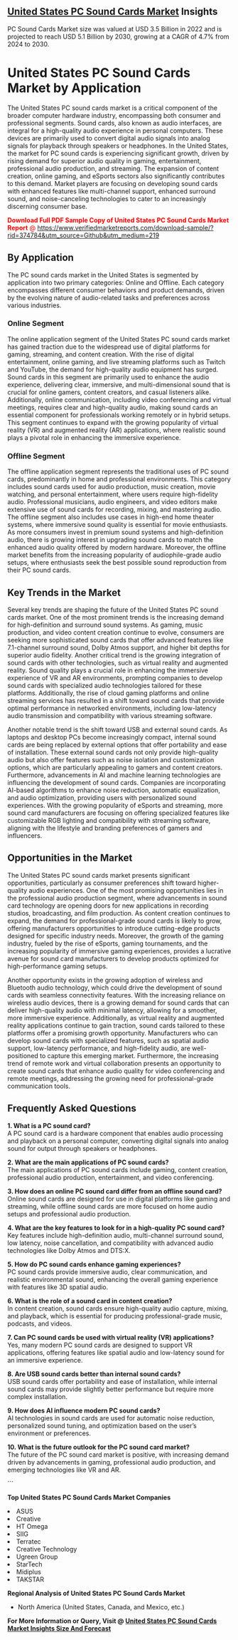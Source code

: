 <h2><a href="https://www.verifiedmarketreports.com/download-sample/?rid=374784&amp;utm_source=Github&amp;utm_medium=219" target="_blank">United States PC Sound Cards Market</a> Insights</h2><p>PC Sound Cards Market size was valued at USD 3.5 Billion in 2022 and is projected to reach USD 5.1 Billion by 2030, growing at a CAGR of 4.7% from 2024 to 2030.</p><p> <h1>United States PC Sound Cards Market by Application</h1> <p>The United States PC sound cards market is a critical component of the broader computer hardware industry, encompassing both consumer and professional segments. Sound cards, also known as audio interfaces, are integral for a high-quality audio experience in personal computers. These devices are primarily used to convert digital audio signals into analog signals for playback through speakers or headphones. In the United States, the market for PC sound cards is experiencing significant growth, driven by rising demand for superior audio quality in gaming, entertainment, professional audio production, and streaming. The expansion of content creation, online gaming, and eSports sectors also significantly contributes to this demand. Market players are focusing on developing sound cards with enhanced features like multi-channel support, enhanced surround sound, and noise-canceling technologies to cater to an increasingly discerning consumer base. <p><span class=""><span style="color: #ff0000;"><strong>Download Full PDF Sample Copy of United States PC Sound Cards Market Report</strong> @ </span><a href="https://www.verifiedmarketreports.com/download-sample/?rid=374784&amp;utm_source=Github&amp;utm_medium=219" target="_blank">https://www.verifiedmarketreports.com/download-sample/?rid=374784&amp;utm_source=Github&amp;utm_medium=219</a></span></p></p> <h2>By Application</h2> <p>The PC sound cards market in the United States is segmented by application into two primary categories: Online and Offline. Each category encompasses different consumer behaviors and product demands, driven by the evolving nature of audio-related tasks and preferences across various industries.</p> <h3>Online Segment</h3> <p>The online application segment of the United States PC sound cards market has gained traction due to the widespread use of digital platforms for gaming, streaming, and content creation. With the rise of digital entertainment, online gaming, and live streaming platforms such as Twitch and YouTube, the demand for high-quality audio equipment has surged. Sound cards in this segment are primarily used to enhance the audio experience, delivering clear, immersive, and multi-dimensional sound that is crucial for online gamers, content creators, and casual listeners alike. Additionally, online communication, including video conferencing and virtual meetings, requires clear and high-quality audio, making sound cards an essential component for professionals working remotely or in hybrid setups. This segment continues to expand with the growing popularity of virtual reality (VR) and augmented reality (AR) applications, where realistic sound plays a pivotal role in enhancing the immersive experience.</p> <h3>Offline Segment</h3> <p>The offline application segment represents the traditional uses of PC sound cards, predominantly in home and professional environments. This category includes sound cards used for audio production, music creation, movie watching, and personal entertainment, where users require high-fidelity audio. Professional musicians, audio engineers, and video editors make extensive use of sound cards for recording, mixing, and mastering audio. The offline segment also includes use cases in high-end home theater systems, where immersive sound quality is essential for movie enthusiasts. As more consumers invest in premium sound systems and high-definition audio, there is growing interest in upgrading sound cards to match the enhanced audio quality offered by modern hardware. Moreover, the offline market benefits from the increasing popularity of audiophile-grade audio setups, where enthusiasts seek the best possible sound reproduction from their PC sound cards.</p> <h2>Key Trends in the Market</h2> <p>Several key trends are shaping the future of the United States PC sound cards market. One of the most prominent trends is the increasing demand for high-definition and surround sound systems. As gaming, music production, and video content creation continue to evolve, consumers are seeking more sophisticated sound cards that offer advanced features like 7.1-channel surround sound, Dolby Atmos support, and higher bit depths for superior audio fidelity. Another critical trend is the growing integration of sound cards with other technologies, such as virtual reality and augmented reality. Sound quality plays a crucial role in enhancing the immersive experience of VR and AR environments, prompting companies to develop sound cards with specialized audio technologies tailored for these platforms. Additionally, the rise of cloud gaming platforms and online streaming services has resulted in a shift toward sound cards that provide optimal performance in networked environments, including low-latency audio transmission and compatibility with various streaming software.</p> <p>Another notable trend is the shift toward USB and external sound cards. As laptops and desktop PCs become increasingly compact, internal sound cards are being replaced by external options that offer portability and ease of installation. These external sound cards not only provide high-quality audio but also offer features such as noise isolation and customization options, which are particularly appealing to gamers and content creators. Furthermore, advancements in AI and machine learning technologies are influencing the development of sound cards. Companies are incorporating AI-based algorithms to enhance noise reduction, automatic equalization, and audio optimization, providing users with personalized sound experiences. With the growing popularity of eSports and streaming, more sound card manufacturers are focusing on offering specialized features like customizable RGB lighting and compatibility with streaming software, aligning with the lifestyle and branding preferences of gamers and influencers.</p> <h2>Opportunities in the Market</h2> <p>The United States PC sound cards market presents significant opportunities, particularly as consumer preferences shift toward higher-quality audio experiences. One of the most promising opportunities lies in the professional audio production segment, where advancements in sound card technology are opening doors for new applications in recording studios, broadcasting, and film production. As content creation continues to expand, the demand for professional-grade sound cards is likely to grow, offering manufacturers opportunities to introduce cutting-edge products designed for specific industry needs. Moreover, the growth of the gaming industry, fueled by the rise of eSports, gaming tournaments, and the increasing popularity of immersive gaming experiences, provides a lucrative avenue for sound card manufacturers to develop products optimized for high-performance gaming setups.</p> <p>Another opportunity exists in the growing adoption of wireless and Bluetooth audio technology, which could drive the development of sound cards with seamless connectivity features. With the increasing reliance on wireless audio devices, there is a growing demand for sound cards that can deliver high-quality audio with minimal latency, allowing for a smoother, more immersive experience. Additionally, as virtual reality and augmented reality applications continue to gain traction, sound cards tailored to these platforms offer a promising growth opportunity. Manufacturers who can develop sound cards with specialized features, such as spatial audio support, low-latency performance, and high-fidelity audio, are well-positioned to capture this emerging market. Furthermore, the increasing trend of remote work and virtual collaboration presents an opportunity to create sound cards that enhance audio quality for video conferencing and remote meetings, addressing the growing need for professional-grade communication tools.</p> <h2>Frequently Asked Questions</h2> <p><b>1. What is a PC sound card?</b><br> A PC sound card is a hardware component that enables audio processing and playback on a personal computer, converting digital signals into analog sound for output through speakers or headphones.</p> <p><b>2. What are the main applications of PC sound cards?</b><br> The main applications of PC sound cards include gaming, content creation, professional audio production, entertainment, and video conferencing.</p> <p><b>3. How does an online PC sound card differ from an offline sound card?</b><br> Online sound cards are designed for use in digital platforms like gaming and streaming, while offline sound cards are more focused on home audio setups and professional audio production.</p> <p><b>4. What are the key features to look for in a high-quality PC sound card?</b><br> Key features include high-definition audio, multi-channel surround sound, low latency, noise cancellation, and compatibility with advanced audio technologies like Dolby Atmos and DTS:X.</p> <p><b>5. How do PC sound cards enhance gaming experiences?</b><br> PC sound cards provide immersive audio, clear communication, and realistic environmental sound, enhancing the overall gaming experience with features like 3D spatial audio.</p> <p><b>6. What is the role of a sound card in content creation?</b><br> In content creation, sound cards ensure high-quality audio capture, mixing, and playback, which is essential for producing professional-grade music, podcasts, and videos.</p> <p><b>7. Can PC sound cards be used with virtual reality (VR) applications?</b><br> Yes, many modern PC sound cards are designed to support VR applications, offering features like spatial audio and low-latency sound for an immersive experience.</p> <p><b>8. Are USB sound cards better than internal sound cards?</b><br> USB sound cards offer portability and ease of installation, while internal sound cards may provide slightly better performance but require more complex installation.</p> <p><b>9. How does AI influence modern PC sound cards?</b><br> AI technologies in sound cards are used for automatic noise reduction, personalized sound tuning, and optimization based on the user’s environment or preferences.</p> <p><b>10. What is the future outlook for the PC sound card market?</b><br> The future of the PC sound card market is positive, with increasing demand driven by advancements in gaming, professional audio production, and emerging technologies like VR and AR.</p> ```</p><p><strong>Top United States PC Sound Cards Market Companies</strong></p><div data-test-id=""><p><li>ASUS</li><li> Creative</li><li> HT Omega</li><li> SIIG</li><li> Terratec</li><li> Creative Technology</li><li> Ugreen Group</li><li> StarTech</li><li> Midiplus</li><li> TAKSTAR</li></p><div><strong>Regional Analysis of&nbsp;United States PC Sound Cards Market</strong></div><ul><li dir="ltr"><p dir="ltr">North America&nbsp;(United States, Canada, and Mexico, etc.)</p></li></ul><p><strong>For More Information or Query, Visit @&nbsp;</strong><strong><a href="https://www.verifiedmarketreports.com/product/pc-sound-cards-market/?utm_source=Github&amp;utm_medium=219" target="_blank">United States PC Sound Cards Market Insights Size And Forecast</a></strong></p></div>
